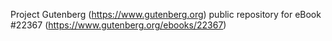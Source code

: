 Project Gutenberg (https://www.gutenberg.org) public repository for eBook #22367 (https://www.gutenberg.org/ebooks/22367)
